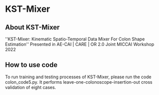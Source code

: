 # KST-Mixer

## About KST-Mixer
''KST-Mixer: Kinematic Spatio-Temporal Data Mixer For Colon Shape Estimation''
Presented in AE-CAI | CARE | OR 2.0 Joint MICCAI Workshop 2022


## How to use code
To run training and testing processes of KST-Mixer, please run the code colon_code5.py.
It performs leave-one-colonoscope-insertion-out cross validation of eight cases.
